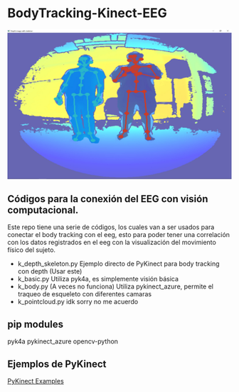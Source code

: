 # BodyTracking-Kinect-EEG

![pic goes HARD](public/img/GOAT.png)

## Códigos para la conexión del EEG con visión computacional.
Este repo tiene una serie de códigos, los cuales van a ser usados para conectar el body tracking con el eeg, esto para poder tener una correlación con los datos registrados en el eeg con la visualización del movimiento físico del sujeto.

- k_depth_skeleton.py
Ejemplo directo de PyKinect para body tracking con depth (Usar este)
- k_basic.py
Utiliza pyk4a, es simplemente visión básica
- k_body.py
(A veces no funciona) Utiliza pykinect_azure, permite el traqueo de esqueleto con diferentes camaras
- k_pointcloud.py
idk sorry no me acuerdo

## pip modules
pyk4a
pykinect_azure
opencv-python

## Ejemplos de PyKinect
[PyKinect Examples](https://github.com/ibaiGorordo/pyKinectAzure/tree/master/examples)

